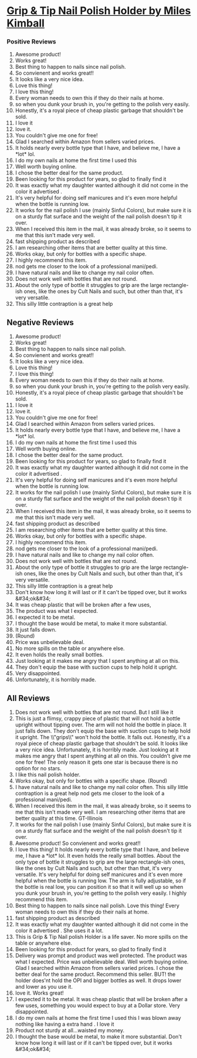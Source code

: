 # [Grip &amp; Tip Nail Polish Holder by Miles Kimball](https://products.checkmycream.com/products/Grip-and-Tip-Nail-Polish-Holder-by-Miles-Kimball.html)

### Positive Reviews

<ol>
      <li>Awesome product!  </li>
      <li>Works great!</li>
      <li>Best thing to happen to nails since nail polish.</li>
      <li>So convienent and works great!!</li>
      <li>It looks like a very nice idea.  </li>
      <li>Love this thing!</li>
      <li>I love this thing!</li>
      <li>Every woman needs to own this if they do their nails at home.</li>
      <li>so when you dunk your brush in, you&#x27;re getting to the polish very easily.</li>
      <li>Honestly, it&#x27;s a royal piece of cheap plastic garbage that shouldn&#x27;t be sold.  </li>
      <li>I love it</li>
      <li>love it.  </li>
      <li>You couldn&#x27;t give me one for free!</li>
      <li>Glad I searched within Amazon from sellers varied prices.</li>
      <li>It holds nearly every bottle type that I have, and believe me, I have a *lot* lol.</li>
      <li>I do my own nails at home the first time I used this</li>
      <li>Well worth buying online.</li>
      <li>I chose the better deal for the same product.</li>
      <li>Been looking for this product for years, so glad to finally find it</li>
      <li>It was exactly what my daughter wanted although it did not come in the color it advertised .</li>
      <li>It&#x27;s very helpful for doing self manicures and it&#x27;s even more helpful when the bottle is running low.</li>
      <li>It works for the nail polish I use (mainly Sinful Colors), but make sure it is on a sturdy flat surface and the weight of the nail polish doesn&#x27;t tip it over.</li>
      <li>When I received this item in the mail, it was already broke, so it seems to me that this isn&#x27;t made very well.</li>
      <li>fast shipping product as described</li>
      <li>I am researching other items that are better quality at this time.</li>
      <li>Works okay, but only for bottles with a specific shape.</li>
      <li>I highly recommend this item.</li>
      <li>nod gets me closer to the look of a professional mani/pedi.</li>
      <li>I have natural nails and like to change my nail color often.</li>
      <li>Does not work well with bottles that are not round.</li>
      <li>About the only type of bottle it struggles to grip are the large rectangle-ish ones, like the ones by Cult Nails and such, but other than that, it&#x27;s very versatile.</li>
      <li>This silly little contraption is a great help</li>
</ol>


<h2>Negative Reviews</h2>
<ol>
<li> Awesome product!  </li>
<li> Works great!</li>
<li> Best thing to happen to nails since nail polish.</li>
<li> So convienent and works great!!</li>
<li> It looks like a very nice idea.  </li>
<li> Love this thing!</li>
<li> I love this thing!</li>
<li> Every woman needs to own this if they do their nails at home.</li>
<li> so when you dunk your brush in, you&#x27;re getting to the polish very easily.</li>
<li> Honestly, it&#x27;s a royal piece of cheap plastic garbage that shouldn&#x27;t be sold.  </li>
<li> I love it</li>
<li> love it.  </li>
<li> You couldn&#x27;t give me one for free!</li>
<li> Glad I searched within Amazon from sellers varied prices.</li>
<li> It holds nearly every bottle type that I have, and believe me, I have a *lot* lol.</li>
<li> I do my own nails at home the first time I used this</li>
<li> Well worth buying online.</li>
<li> I chose the better deal for the same product.</li>
<li> Been looking for this product for years, so glad to finally find it</li>
<li> It was exactly what my daughter wanted although it did not come in the color it advertised .</li>
<li> It&#x27;s very helpful for doing self manicures and it&#x27;s even more helpful when the bottle is running low.</li>
<li> It works for the nail polish I use (mainly Sinful Colors), but make sure it is on a sturdy flat surface and the weight of the nail polish doesn&#x27;t tip it over.</li>
<li> When I received this item in the mail, it was already broke, so it seems to me that this isn&#x27;t made very well.</li>
<li> fast shipping product as described</li>
<li> I am researching other items that are better quality at this time.</li>
<li> Works okay, but only for bottles with a specific shape.</li>
<li> I highly recommend this item.</li>
<li> nod gets me closer to the look of a professional mani/pedi.</li>
<li> I have natural nails and like to change my nail color often.</li>
<li> Does not work well with bottles that are not round.</li>
<li> About the only type of bottle it struggles to grip are the large rectangle-ish ones, like the ones by Cult Nails and such, but other than that, it&#x27;s very versatile.</li>
<li> This silly little contraption is a great help</li>
<li> Don&#x27;t know how long it will last or if it can&#x27;t be tipped over, but it works &amp;#34;ok&amp;#34;</li>
<li> It was cheap plastic that will be broken after a few uses,</li>
<li> The product was what I expected.</li>
<li> I expected it to be metal.  </li>
<li> I thought the base would be metal, to make it more substantial.  </li>
<li> It just falls down.</li>
<li> (Round)</li>
<li> Price was unbelievable deal.</li>
<li> No more spills on the table or anywhere else.</li>
<li> It even holds the really small bottles.</li>
<li> Just looking at it makes me angry that I spent anything at all on this.  </li>
<li> They don&#x27;t equip the base with suction cups to help hold it upright.</li>
<li> Very disappointed.</li>
<li> Unfortunately, it is horribly made.</li>
</ol>

<h2>All Reviews</h2>

<ol>
    <li> Does not work well with bottles that are not round. But I still like it</li>
    <li> This is just a flimsy, crappy piece of plastic that will not hold a bottle upright without tipping over.  The arm will not hold the bottle in place.  It just falls down. They don&#x27;t equip the base with suction cups to help hold it upright. The \\&quot;grips\\&quot; won&#x27;t hold the bottle. It falls out. Honestly, it&#x27;s a royal piece of cheap plastic garbage that shouldn&#x27;t be sold.  It looks like a very nice idea.  Unfortunately, it is horribly made. Just looking at it makes me angry that I spent anything at all on this.  You couldn&#x27;t give me one for free! The only reason it gets one star is because there is no option for no stars.</li>
    <li> I like this nail polish holder.</li>
    <li> Works okay, but only for bottles with a specific shape. (Round)</li>
    <li> I have natural nails and like to change my nail color often. This silly little contraption is a great help nod gets me closer to the look of a professional mani/pedi.</li>
    <li> When I received this item in the mail, it was already broke, so it seems to me that this isn&#x27;t made very well. I am researching other items that are better quality at this time. GT-Illinois</li>
    <li> It works for the nail polish I use (mainly Sinful Colors), but make sure it is on a sturdy flat surface and the weight of the nail polish doesn&#x27;t tip it over.</li>
    <li> Awesome product!  So convienent and works great!!</li>
    <li> I love this thing! It holds nearly every bottle type that I have, and believe me, I have a *lot* lol. It even holds the really small bottles. About the only type of bottle it struggles to grip are the large rectangle-ish ones, like the ones by Cult Nails and such, but other than that, it&#x27;s very versatile. It&#x27;s very helpful for doing self manicures and it&#x27;s even more helpful when the bottle is running low. The arm is fully adjustable, so if the bottle is real low, you can position it so that it will well up so when you dunk your brush in, you&#x27;re getting to the polish very easily. I highly recommend this item.</li>
    <li> Best thing to happen to nails since nail polish. Love this thing! Every woman needs to own this if they do their nails at home.</li>
    <li> fast shipping product as described</li>
    <li> It was exactly what my daughter wanted although it did not come in the color it advertised . She uses it a lot.</li>
    <li> This is Grip &amp; Tip Nail polish Holder is a life saver.  No more spills on the table or anywhere else.</li>
    <li> Been looking for this product for years, so glad to finally find it</li>
    <li> Delivery was prompt and product was well protected. The product was what I expected. Price was unbelievable deal. Well worth buying online. Glad I searched within Amazon from sellers varied prices. I chose the better deal for the same product. Recommend this seller. BUT! the holder does&#x27;nt hold the OPI and bigger bottles as well. It drops lower and lower as you use it.</li>
    <li> love it.  Works great!</li>
    <li> I expected it to be metal.  It was cheap plastic that will be broken after a few uses, something you would expect to buy at a Dollar store.  Very disappointed.</li>
    <li> I do my own nails at home the first time I used this I was blown away nothing like having a extra hand . I love it</li>
    <li> Product not sturdy at all...waisted my money.</li>
    <li> I thought the base would be metal, to make it more substantial.  Don&#x27;t know how long it will last or if it can&#x27;t be tipped over, but it works &amp;#34;ok&amp;#34;</li>
</ol>




